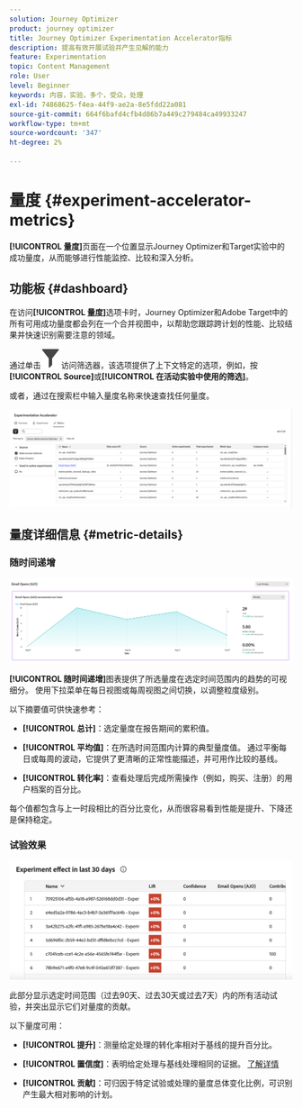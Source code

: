 ```yaml
---
solution: Journey Optimizer
product: journey optimizer
title: Journey Optimizer Experimentation Accelerator指标
description: 提高有效开展试验并产生见解的能力
feature: Experimentation
topic: Content Management
role: User
level: Beginner
keywords: 内容，实验，多个，受众，处理
exl-id: 74868625-f4ea-44f9-ae2a-8e5fdd22a081
source-git-commit: 664f6bafd4cfb4d86b7a449c279484ca49933247
workflow-type: tm+mt
source-wordcount: '347'
ht-degree: 2%

---
```


# 量度 {#experiment-accelerator-metrics}

**[!UICONTROL 量度]**&#x200B;页面在一个位置显示Journey Optimizer和Target实验中的成功量度，从而能够进行性能监控、比较和深入分析。

## 功能板 {#dashboard}

在访问&#x200B;**[!UICONTROL 量度]**&#x200B;选项卡时，Journey Optimizer和Adobe Target中的所有可用成功量度都会列在一个合并视图中，以帮助您跟踪跨计划的性能、比较结果并快速识别需要注意的领域。

通过单击![](assets/do-not-localize/Smock_Filter_18_N.svg)访问筛选器，该选项提供了上下文特定的选项，例如，按&#x200B;**[!UICONTROL Source]**&#x200B;或&#x200B;**[!UICONTROL 在活动实验中使用的筛选]**。

或者，通过在搜索栏中输入量度名称来快速查找任何量度。

![](assets/experiment-monitor-metrics.png)

## 量度详细信息 {#metric-details}

### 随时间递增

![](assets/experiment-monitor-metrics-2.png)

**[!UICONTROL 随时间递增]**&#x200B;图表提供了所选量度在选定时间范围内的趋势的可视细分。 使用下拉菜单在每日视图或每周视图之间切换，以调整粒度级别。

以下摘要值可供快速参考：

* **[!UICONTROL 总计]**：选定量度在报告期间的累积值。

* **[!UICONTROL 平均值]**：在所选时间范围内计算的典型量度值。 通过平衡每日或每周的波动，它提供了更清晰的正常性能描述，并可用作比较的基线。

* **[!UICONTROL 转化率]**：查看处理后完成所需操作（例如，购买、注册）的用户档案的百分比。

每个值都包含与上一时段相比的百分比变化，从而很容易看到性能是提升、下降还是保持稳定。

### 试验效果

![](assets/experiment-monitor-metrics-3.png)

此部分显示选定时间范围（过去90天、过去30天或过去7天）内的所有活动试验，并突出显示它们对量度的贡献。

以下量度可用：

* **[!UICONTROL 提升]**：测量给定处理的转化率相对于基线的提升百分比。

* **[!UICONTROL 置信度]**：表明给定处理与基线处理相同的证据。 [了解详情](../content-management/experiment-calculations.md#understand-confidence)

* **[!UICONTROL 贡献]**：可归因于特定试验或处理的量度总体变化比例，可识别产生最大相对影响的计划。
